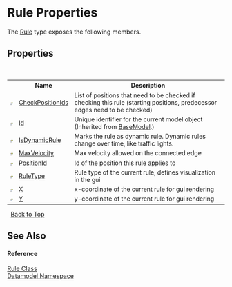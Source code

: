 # Rule Properties
 

The <a href="11cb7bec-7cb1-21f2-0c12-4877f6bba0b4">Rule</a> type exposes the following members.


## Properties
&nbsp;<table><tr><th></th><th>Name</th><th>Description</th></tr><tr><td>![Public property](media/pubproperty.gif "Public property")</td><td><a href="86fbdb81-946b-87ec-726f-679066de34e1">CheckPositionIds</a></td><td>
List of positions that need to be checked if checking this rule (starting positions, predecessor edges need to be checked)</td></tr><tr><td>![Public property](media/pubproperty.gif "Public property")</td><td><a href="21e16472-3244-ca38-97fa-5b47c8d1c025">Id</a></td><td>
Unique identifier for the current model object
 (Inherited from <a href="4dd8c2e5-2def-208c-c36a-25c6577b34e3">BaseModel</a>.)</td></tr><tr><td>![Public property](media/pubproperty.gif "Public property")</td><td><a href="c1abf9ad-941d-0c58-d140-ad01a7e98c60">IsDynamicRule</a></td><td>
Marks the rule as dynamic rule. Dynamic rules change over time, like traffic lights.</td></tr><tr><td>![Public property](media/pubproperty.gif "Public property")</td><td><a href="63c3cccf-a9f3-8aea-30bc-e000c06147ba">MaxVelocity</a></td><td>
Max velocity allowed on the connected edge</td></tr><tr><td>![Public property](media/pubproperty.gif "Public property")</td><td><a href="70b8d075-e68c-dff7-f3fb-68eae3a92bf1">PositionId</a></td><td>
Id of the position this rule applies to</td></tr><tr><td>![Public property](media/pubproperty.gif "Public property")</td><td><a href="b9412900-c648-4064-26dd-6a66eda45837">RuleType</a></td><td>
Rule type of the current rule, defines visualization in the gui</td></tr><tr><td>![Public property](media/pubproperty.gif "Public property")</td><td><a href="0867f157-2957-7d76-6e39-4b57249feea8">X</a></td><td>
x-coordinate of the current rule for gui rendering</td></tr><tr><td>![Public property](media/pubproperty.gif "Public property")</td><td><a href="a78690b7-eee5-fac4-13d3-4d45683763b7">Y</a></td><td>
y-coordinate of the current rule for gui rendering</td></tr></table>&nbsp;
<a href="#rule-properties">Back to Top</a>

## See Also


#### Reference
<a href="11cb7bec-7cb1-21f2-0c12-4877f6bba0b4">Rule Class</a><br /><a href="a489f29d-64b3-9193-8c03-5c66a32a78aa">Datamodel Namespace</a><br />